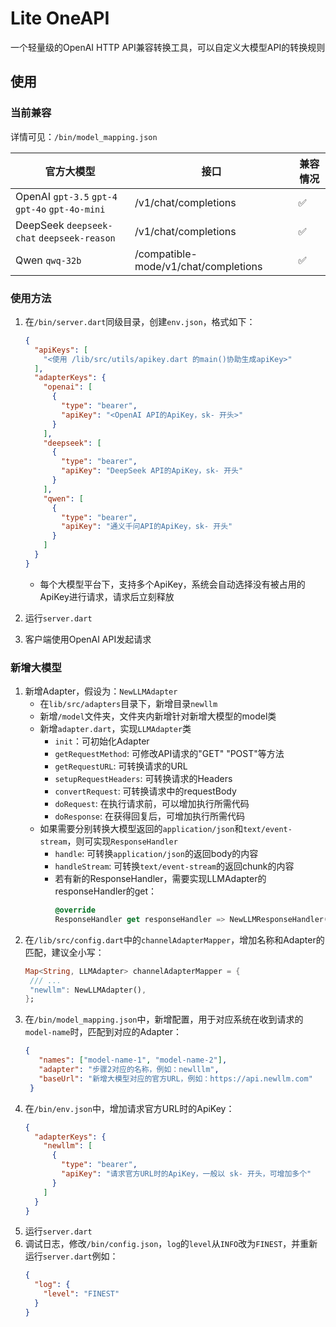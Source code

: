 # Lite OneAPI

一个轻量级的OpenAI HTTP API兼容转换工具，可以自定义大模型API的转换规则

## 使用

### 当前兼容

详情可见：`/bin/model_mapping.json`

| 官方大模型                                           | 接口                                   | 兼容情况 |
|-------------------------------------------------|--------------------------------------|------|
| OpenAI `gpt-3.5` `gpt-4` `gpt-4o` `gpt-4o-mini` | /v1/chat/completions                 | ✅    |
| DeepSeek `deepseek-chat` `deepseek-reason`      | /v1/chat/completions                 | ✅    |
| Qwen `qwq-32b`                                  | /compatible-mode/v1/chat/completions | ✅    |

### 使用方法

1. 在`/bin/server.dart`同级目录，创建`env.json`，格式如下：

    ```json
    {
      "apiKeys": [
        "<使用 /lib/src/utils/apikey.dart 的main()协助生成apiKey>"
      ],
      "adapterKeys": {
        "openai": [
          {
            "type": "bearer",
            "apiKey": "<OpenAI API的ApiKey，sk- 开头>"
          }
        ],
        "deepseek": [
          {
            "type": "bearer",
            "apiKey": "DeepSeek API的ApiKey，sk- 开头"
          }
        ],
        "qwen": [
          {
            "type": "bearer",
            "apiKey": "通义千问API的ApiKey，sk- 开头"
          }
        ]
      }
    }
    ```
   
   - 每个大模型平台下，支持多个ApiKey，系统会自动选择没有被占用的ApiKey进行请求，请求后立刻释放 

2. 运行`server.dart`
3. 客户端使用OpenAI API发起请求

### 新增大模型

1. 新增Adapter，假设为：`NewLLMAdapter`
   - 在`lib/src/adapters`目录下，新增目录`newllm`
   - 新增`/model`文件夹，文件夹内新增针对新增大模型的model类
   - 新增`adapter.dart`，实现`LLMAdapter`类
      - `init`：可初始化Adapter
      - `getRequestMethod`: 可修改API请求的"GET" "POST"等方法
      - `getRequestURL`: 可转换请求的URL
      - `setupRequestHeaders`: 可转换请求的Headers
      - `convertRequest`: 可转换请求中的requestBody
      - `doRequest`: 在执行请求前，可以增加执行所需代码
      - `doResponse`: 在获得回复后，可增加执行所需代码
   - 如果需要分别转换大模型返回的`application/json`和`text/event-stream`，则可实现`ResponseHandler`
      - `handle`: 可转换`application/json`的返回body的内容
      - `handleStream`: 可转换`text/event-stream`的返回chunk的内容
      - 若有新的ResponseHandler，需要实现LLMAdapter的responseHandler的get：
        ```dart
        @override
        ResponseHandler get responseHandler => NewLLMResponseHandler();
        ```
2. 在`/lib/src/config.dart`中的`channelAdapterMapper`，增加名称和Adapter的匹配，建议全小写：
     ```dart
     Map<String, LLMAdapter> channelAdapterMapper = {
      /// ...
      "newllm": NewLLMAdapter(),
     };
     ```
3. 在`/bin/model_mapping.json`中，新增配置，用于对应系统在收到请求的`model-name`时，匹配到对应的Adapter：
   ```json
   {
      "names": ["model-name-1", "model-name-2"],
      "adapter": "步骤2对应的名称，例如：newlllm",
      "baseUrl": "新增大模型对应的官方URL，例如：https://api.newllm.com"
    }
   ```
4. 在`/bin/env.json`中，增加请求官方URL时的ApiKey：
   ```json
   {
     "adapterKeys": {
       "newllm": [
         {
           "type": "bearer",
           "apiKey": "请求官方URL时的ApiKey，一般以 sk- 开头，可增加多个"
         }
       ]
     }
   }
   ```
5. 运行`server.dart`
6. 调试日志，修改`/bin/config.json`，`log`的`level`从`INFO`改为`FINEST`，并重新运行`server.dart`例如：
   ```json
   {
     "log": {
       "level": "FINEST"
     }
   }
   ```